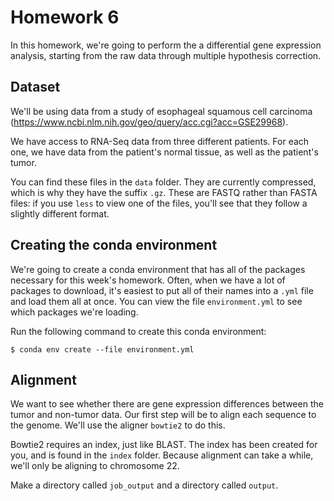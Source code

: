 # Homework 6

In this homework, we're going to perform the a differential gene expression analysis, starting from the raw data through multiple hypothesis correction.

## Dataset

We'll be using data from a study of esophageal squamous cell carcinoma (https://www.ncbi.nlm.nih.gov/geo/query/acc.cgi?acc=GSE29968). 

We have access to RNA-Seq data from three different patients. For each one, we have data from the patient's normal tissue, as well as the patient's tumor.

You can find these files in the `data` folder. They are currently compressed, which is why they have the suffix `.gz`. These are FASTQ rather than FASTA files: if you use `less` to view one of the files, you'll see that they follow a slightly different format.

## Creating the conda environment

We're going to create a conda environment that has all of the packages necessary for this week's homework. Often, when we have a lot of packages to download, it's easiest to put all of their names into a `.yml`  file and load them all at once. You can view the file `environment.yml` to see which packages we're loading.

Run the following command to create this conda environment:

`$ conda env create --file environment.yml` 



## Alignment

We want to see whether there are gene expression differences between the tumor and non-tumor data. Our first step will be to align each sequence to the genome. We'll use the aligner `bowtie2` to do this.

Bowtie2 requires an index, just like BLAST. The index has been created for you, and is found in the `index` folder. Because alignment can take a while, we'll only be aligning to chromosome 22.

Make a directory called `job_output` and a directory called `output`.

